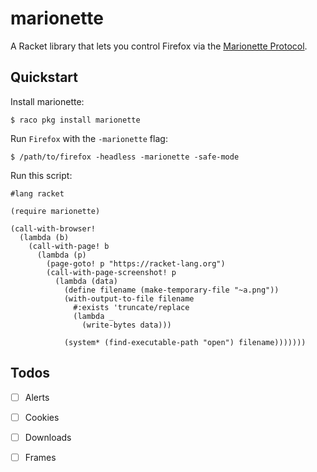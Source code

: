 # marionette

A Racket library that lets you control Firefox via the [Marionette
Protocol].

## Quickstart

Install marionette:

    $ raco pkg install marionette

Run `Firefox` with the `-marionette` flag:

    $ /path/to/firefox -headless -marionette -safe-mode

Run this script:

``` racket
#lang racket

(require marionette)

(call-with-browser!
  (lambda (b)
    (call-with-page! b
      (lambda (p)
        (page-goto! p "https://racket-lang.org")
        (call-with-page-screenshot! p
          (lambda (data)
            (define filename (make-temporary-file "~a.png"))
            (with-output-to-file filename
              #:exists 'truncate/replace
              (lambda _
                (write-bytes data)))

            (system* (find-executable-path "open") filename)))))))
```

## Todos

* [ ] Alerts
* [ ] Cookies
* [ ] Downloads
* [ ] Frames


[Marionette Protocol]: https://firefox-source-docs.mozilla.org/testing/marionette/marionette/Protocol.html
